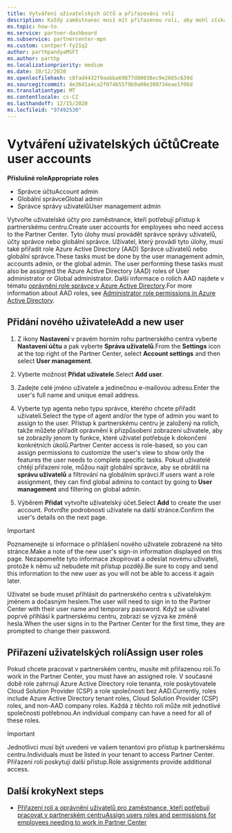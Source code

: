 ```yaml
---
title: Vytváření uživatelských účtů a přiřazování rolí
description: Každý zaměstnanec musí mít přiřazenou roli, aby mohl získat přístup k partnerskému centru. Naučte se vytvářet uživatelské účty, přiřazovat role a nastavovat oprávnění.
ms.topic: how-to
ms.service: partner-dashboard
ms.subservice: partnercenter-mpn
ms.custom: contperf-fy21q2
author: parthpandyaMSFT
ms.author: parthp
ms.localizationpriority: medium
ms.date: 10/12/2020
ms.openlocfilehash: c8fad4432f9aabba69877d80038ec9e2665c639d
ms.sourcegitcommit: 4e36d1a4ca2f074b55f9b9a08e300734eae1f06d
ms.translationtype: MT
ms.contentlocale: cs-CZ
ms.lasthandoff: 12/15/2020
ms.locfileid: "97492530"
---
```

# <a name="create-user-accounts"></a><span data-ttu-id="9fffb-104">Vytváření uživatelských účtů</span><span class="sxs-lookup"><span data-stu-id="9fffb-104">Create user accounts</span></span>  

<span data-ttu-id="9fffb-105">**Příslušné role**</span><span class="sxs-lookup"><span data-stu-id="9fffb-105">**Appropriate roles**</span></span>

- <span data-ttu-id="9fffb-106">Správce účtu</span><span class="sxs-lookup"><span data-stu-id="9fffb-106">Account admin</span></span>
- <span data-ttu-id="9fffb-107">Globální správce</span><span class="sxs-lookup"><span data-stu-id="9fffb-107">Global admin</span></span>
- <span data-ttu-id="9fffb-108">Správce správy uživatelů</span><span class="sxs-lookup"><span data-stu-id="9fffb-108">User management admin</span></span>

<span data-ttu-id="9fffb-109">Vytvořte uživatelské účty pro zaměstnance, kteří potřebují přístup k partnerskému centru.</span><span class="sxs-lookup"><span data-stu-id="9fffb-109">Create user accounts for employees who need access to the Partner Center.</span></span> <span data-ttu-id="9fffb-110">Tyto úlohy musí provádět správce správy uživatelů, účty správce nebo globální správce. Uživatel, který provádí tyto úlohy, musí také přiřadit role Azure Active Directory (AAD) Správce uživatelů nebo globální správce.</span><span class="sxs-lookup"><span data-stu-id="9fffb-110">These tasks must be done by the user management admin, accounts admin, or the global admin. The user performing these tasks must also be assigned the Azure Active Directory (AAD) roles of User administrator or Global administrator.</span></span> <span data-ttu-id="9fffb-111">Další informace o rolích AAD najdete v tématu [oprávnění role správce v Azure Active Directory](/azure/active-directory/users-groups-roles/directory-assign-admin-roles).</span><span class="sxs-lookup"><span data-stu-id="9fffb-111">For more information about AAD roles, see [Administrator role permissions in Azure Active Directory](/azure/active-directory/users-groups-roles/directory-assign-admin-roles).</span></span>

## <a name="add-a-new-user"></a><span data-ttu-id="9fffb-112">Přidání nového uživatele</span><span class="sxs-lookup"><span data-stu-id="9fffb-112">Add a new user</span></span>

1. <span data-ttu-id="9fffb-113">Z ikony **Nastavení** v pravém horním rohu partnerského centra vyberte **Nastavení účtu** a pak vyberte **Správa uživatelů**.</span><span class="sxs-lookup"><span data-stu-id="9fffb-113">From the **Settings** icon at the top right of the Partner Center, select **Account settings** and then select **User management**.</span></span>

2. <span data-ttu-id="9fffb-114">Vyberte možnost **Přidat uživatele**.</span><span class="sxs-lookup"><span data-stu-id="9fffb-114">Select **Add user**.</span></span>

3. <span data-ttu-id="9fffb-115">Zadejte celé jméno uživatele a jedinečnou e-mailovou adresu.</span><span class="sxs-lookup"><span data-stu-id="9fffb-115">Enter the user's full name and unique email address.</span></span>

4. <span data-ttu-id="9fffb-116">Vyberte typ agenta nebo typu správce, kterého chcete přiřadit uživateli.</span><span class="sxs-lookup"><span data-stu-id="9fffb-116">Select the type of agent and/or the type of admin you want to assign to the user.</span></span> <span data-ttu-id="9fffb-117">Přístup k partnerskému centru je založený na rolích, takže můžete přiřadit oprávnění k přizpůsobení zobrazení uživatele, aby se zobrazily jenom ty funkce, které uživatel potřebuje k dokončení konkrétních úkolů.</span><span class="sxs-lookup"><span data-stu-id="9fffb-117">Partner Center access is role-based, so you can assign permissions to customize the user's view to show only the features the user needs to complete specific tasks.</span></span>  <span data-ttu-id="9fffb-118">Pokud uživatelé chtějí přiřazení role, můžou najít globální správce, aby se obrátili na **správu uživatelů** a filtrování na globálním správci.</span><span class="sxs-lookup"><span data-stu-id="9fffb-118">If users want a role assignment, they can find global admins to contact by going to **User management** and filtering on global admin.</span></span>

5. <span data-ttu-id="9fffb-119">Výběrem **Přidat** vytvořte uživatelský účet.</span><span class="sxs-lookup"><span data-stu-id="9fffb-119">Select **Add** to create the user account.</span></span> <span data-ttu-id="9fffb-120">Potvrďte podrobnosti uživatele na další stránce.</span><span class="sxs-lookup"><span data-stu-id="9fffb-120">Confirm the user's details on the next page.</span></span>

> [!IMPORTANT]  
> <span data-ttu-id="9fffb-121">Poznamenejte si informace o přihlášení nového uživatele zobrazené na této stránce.</span><span class="sxs-lookup"><span data-stu-id="9fffb-121">Make a note of the new user's sign-in information displayed on this page.</span></span> <span data-ttu-id="9fffb-122">Nezapomeňte tyto informace zkopírovat a odeslat novému uživateli, protože k němu už nebudete mít přístup později.</span><span class="sxs-lookup"><span data-stu-id="9fffb-122">Be sure to copy and send this information to the new user as you will not be able to access it again later.</span></span> 

<span data-ttu-id="9fffb-123">Uživatel se bude muset přihlásit do partnerského centra s uživatelským jménem a dočasným heslem.</span><span class="sxs-lookup"><span data-stu-id="9fffb-123">The user will need to sign in to the Partner Center with their user name and temporary password.</span></span> <span data-ttu-id="9fffb-124">Když se uživatel poprvé přihlásí k partnerskému centru, zobrazí se výzva ke změně hesla.</span><span class="sxs-lookup"><span data-stu-id="9fffb-124">When the user signs in to the Partner Center for the first time, they are prompted to change their password.</span></span>

## <a name="assign-user-roles"></a><span data-ttu-id="9fffb-125">Přiřazení uživatelských rolí</span><span class="sxs-lookup"><span data-stu-id="9fffb-125">Assign user roles</span></span>

<span data-ttu-id="9fffb-126">Pokud chcete pracovat v partnerském centru, musíte mít přiřazenou roli.</span><span class="sxs-lookup"><span data-stu-id="9fffb-126">To work in the Partner Center, you must have an assigned role.</span></span>  <span data-ttu-id="9fffb-127">V současné době role zahrnují Azure Active Directory role tenanta, role poskytovatele Cloud Solution Provider (CSP) a role společnosti bez AAD.</span><span class="sxs-lookup"><span data-stu-id="9fffb-127">Currently, roles include Azure Active Directory tenant roles, Cloud Solution Provider (CSP) roles, and non-AAD company roles.</span></span> <span data-ttu-id="9fffb-128">Každá z těchto rolí může mít jednotlivé společnosti potřebnou.</span><span class="sxs-lookup"><span data-stu-id="9fffb-128">An individual company can have a need for all of these roles.</span></span>

>[!Important]
><span data-ttu-id="9fffb-129">Jednotlivci musí být uvedeni ve vašem tenantovi pro přístup k partnerskému centru.</span><span class="sxs-lookup"><span data-stu-id="9fffb-129">Individuals must be listed in your tenant to access Partner Center.</span></span> <span data-ttu-id="9fffb-130">Přiřazení rolí poskytují další přístup.</span><span class="sxs-lookup"><span data-stu-id="9fffb-130">Role assignments provide additional access.</span></span>

## <a name="next-steps"></a><span data-ttu-id="9fffb-131">Další kroky</span><span class="sxs-lookup"><span data-stu-id="9fffb-131">Next steps</span></span>

- [<span data-ttu-id="9fffb-132">Přiřazení rolí a oprávnění uživatelů pro zaměstnance, kteří potřebují pracovat v partnerském centru</span><span class="sxs-lookup"><span data-stu-id="9fffb-132">Assign users roles and permissions for employees needing to work in Partner Center</span></span>](permissions-overview.md)
